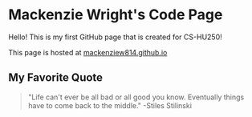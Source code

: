 # Mackenzie Wright's Code Page
Hello! This is my first GitHub page that is created for CS-HU250!

This page is hosted at [mackenziew814.github.io](https://mackenziew814.github.io/)

## My Favorite Quote
> "Life can't ever be all bad or all good you know. Eventually things have to come back to the middle." -Stiles Stilinski
